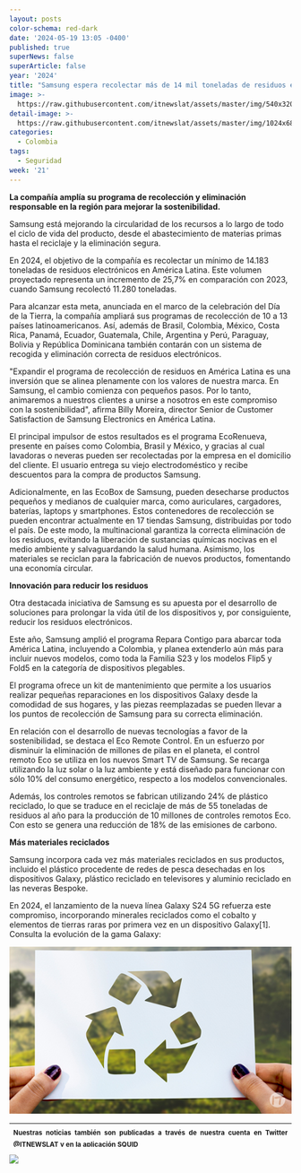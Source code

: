 ```yaml
---
layout: posts
color-schema: red-dark
date: '2024-05-19 13:05 -0400'
published: true
superNews: false
superArticle: false
year: '2024'
title: "Samsung espera recolectar más de 14 mil toneladas de residuos electrónicos en América Latina en 2024\_"
image: >-
  https://raw.githubusercontent.com/itnewslat/assets/master/img/540x320/reciclaje-p.jpg
detail-image: >-
  https://raw.githubusercontent.com/itnewslat/assets/master/img/1024x680/reciclaje-g.jpg
categories:
  - Colombia
tags:
  - Seguridad
week: '21'
---
```

**La compañía amplía su programa de recolección y eliminación responsable en la región para mejorar la sostenibilidad.**

Samsung está mejorando la circularidad de los recursos a lo largo de todo el ciclo de vida del producto, desde el abastecimiento de materias primas hasta el reciclaje y la eliminación segura. 

En 2024, el objetivo de la compañía es recolectar un mínimo de 14.183 toneladas de residuos electrónicos en América Latina. Este volumen proyectado representa un incremento de 25,7% en comparación con 2023, cuando Samsung recolectó 11.280 toneladas.

Para alcanzar esta meta, anunciada en el marco de la celebración del Día de la Tierra, la compañía ampliará sus programas de recolección de 10 a 13 países latinoamericanos. Así, además de Brasil, Colombia, México, Costa Rica, Panamá, Ecuador, Guatemala, Chile, Argentina y Perú, Paraguay, Bolivia y República Dominicana también contarán con un sistema de recogida y eliminación correcta de residuos electrónicos. 

"Expandir el programa de recolección de residuos en América Latina es una inversión que se alinea plenamente con los valores de nuestra marca. En Samsung, el cambio comienza con pequeños pasos. Por lo tanto, animaremos a nuestros clientes a unirse a nosotros en este compromiso con la sostenibilidad", afirma Billy Moreira, director Senior de Customer Satisfaction de Samsung Electronics en América Latina.

El principal impulsor de estos resultados es el programa EcoRenueva, presente en países como Colombia, Brasil y México, y gracias al cual lavadoras o neveras pueden ser recolectadas por la empresa en el domicilio del cliente. El usuario entrega su viejo electrodoméstico y recibe descuentos para la compra de productos Samsung.  

Adicionalmente, en las EcoBox de Samsung, pueden desecharse productos pequeños y medianos de cualquier marca, como auriculares, cargadores, baterías, laptops y smartphones. Estos contenedores de recolección se pueden encontrar actualmente en 17 tiendas Samsung, distribuidas por todo el país. De este modo, la multinacional garantiza la correcta eliminación de los residuos, evitando la liberación de sustancias químicas nocivas en el medio ambiente y salvaguardando la salud humana. Asimismo, los materiales se reciclan para la fabricación de nuevos productos, fomentando una economía circular.  

**Innovación para reducir los residuos**

Otra destacada iniciativa de Samsung es su apuesta por el desarrollo de soluciones para prolongar la vida útil de los dispositivos y, por consiguiente, reducir los residuos electrónicos. 

Este año, Samsung amplió el programa Repara Contigo para abarcar toda América Latina, incluyendo a Colombia, y planea extenderlo aún más para incluir nuevos modelos, como toda la Familia S23 y los modelos Flip5 y Fold5 en la categoría de dispositivos plegables. 

El programa ofrece un kit de mantenimiento que permite a los usuarios realizar pequeñas reparaciones en los dispositivos Galaxy desde la comodidad de sus hogares, y las piezas reemplazadas se pueden llevar a los puntos de recolección de Samsung para su correcta eliminación.

En relación con el desarrollo de nuevas tecnologías a favor de la sostenibilidad, se destaca el Eco Remote Control. En un esfuerzo por disminuir la eliminación de millones de pilas en el planeta, el control remoto Eco se utiliza en los nuevos Smart TV de Samsung. Se recarga utilizando la luz solar o la luz ambiente y está diseñado para funcionar con sólo 10% del consumo energético, respecto a los modelos convencionales. 

Además, los controles remotos se fabrican utilizando 24% de plástico reciclado, lo que se traduce en el reciclaje de más de 55 toneladas de residuos al año para la producción de 10 millones de controles remotos Eco. Con esto se genera una reducción de 18% de las emisiones de carbono.  

**Más materiales reciclados**

Samsung incorpora cada vez más materiales reciclados en sus productos, incluido el plástico procedente de redes de pesca desechadas en los dispositivos Galaxy, plástico reciclado en televisores y aluminio reciclado en las neveras Bespoke. 

En 2024, el lanzamiento de la nueva línea Galaxy S24 5G refuerza este compromiso, incorporando minerales reciclados como el cobalto y elementos de tierras raras por primera vez en un dispositivo Galaxy[1]. Consulta la evolución de la gama Galaxy:   

![](https://raw.githubusercontent.com/itnewslat/assets/master/img/540x320/reciclaje-p.jpg)

<table style="height: 42px;" width="569">
<tbody>
<tr>
<td style="text-align: justify;"><sub><strong>Nuestras noticias también son publicadas a través de nuestra cuenta en Twitter <a href="https://twitter.com/itnewslat?lang=es">@ITNEWSLAT</a> y en la aplicación <a href="https://squidapp.co/en/">SQUID</a></strong></sub></td>
</tr>
</tbody>
</table>

<img src="https://tracker.metricool.com/c3po.jpg?hash=56f88a41e39ab42c063cc51676587a04"/>
